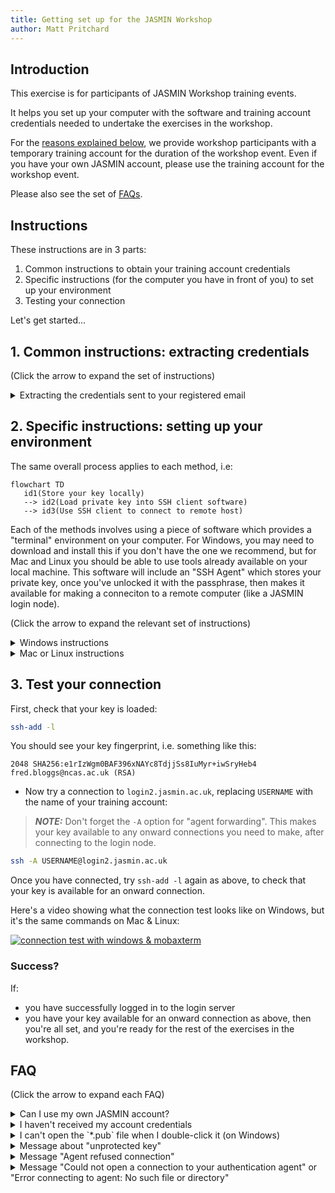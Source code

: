 ```yaml
---
title: Getting set up for the JASMIN Workshop
author: Matt Pritchard
---
```


## Introduction
This exercise is for participants of JASMIN Workshop training events.

It helps you set up your computer with the software and training account credentials needed to undertake the exercises in the workshop.

For the [reasons explained below](#faq), we provide workshop participants with a temporary training account for the duration of the workshop event. Even if you have your own JASMIN account, please use the training account for the workshop event.

Please also see the set of [FAQs](#faq).

## Instructions

These instructions are in 3 parts:

1. Common instructions to obtain your training account credentials
1. Specific instructions (for the computer you have in front of you) to set up your environment
1. Testing your connection

Let's get started...

## 1. Common instructions: extracting credentials

(Click the arrow to expand the set of instructions)

<details>
   <summary id="extracting">Extracting the credentials sent to your registered email</summary>

   - Locate the email sent by the JASMIN team using OneDrive. It should have "shared the folder" in the subject line.
      - If you can't find the email, search for "shared the folder" in your emails, but also check your spam/junk folders before asking for help. 
   - Follow the "Open" link in the email from the JASMIN Team.
   - It may ask you to comfirm the email address and enter a verification code: follow the instructions.
   - You should eventually reach an online view of the folder containing the 4 credential file(s)
      - `username`
      - `passphrase`
      - `id_rsa_jasmin_training`
      - `id_rsa_jasmin_training.pub`
   - Save each of these locally: hover over each item, a 3-dot menu should appear with a "Download" option. Use that to download the file to your default downloads location. We can move the files from there later.
   - It's easiest to download each file separately, otherwise they'll get put into a zip file from where you'll have to extract them individually.
</details>

## 2. Specific instructions: setting up your environment

The same overall process applies to each method, i.e:

   ```mermaid
   flowchart TD
      id1(Store your key locally) 
      --> id2(Load private key into SSH client software)
      --> id3(Use SSH client to connect to remote host)
   ```

Each of the methods involves using a piece of software which provides a "terminal" environment on your computer. For Windows, you may need to download and install this if you don't have the one we recommend, but for Mac and Linux you should be able to use tools already available on your local machine. This software will include an "SSH Agent" which stores your private key, once you've unlocked it with the passphrase, then makes it available for making a conneciton to a remote computer (like a JASMIN login node).

(Click the arrow to expand the relevant set of instructions)

<details>

   <summary id="windows">Windows instructions</summary>

   - Move the 2 `id_rsa_jasmin_training*` key files from the Downloads folder. The `username` and `passphrase` files can stay where they are.
     - create an empty folder called `ssh` to put these files in: perhaps on your Desktop, but it's up to you.
     - use File Explorer to drag & drop the 2 key files from the Downloads folder to the folder you just made.
     - don't try to open either of the `id_rsa_jasmin_training*` files: they're not meant to be readable.
     - try opening the `username` and `passphrase` files in a text editor (e.g. `Notebook`): you'll need them shortly.

   - Download and install "MobaXterm"
   
     This is an emulator of the terminal environment (Mac and Linux have this environment built-in), and provides the tools you need to connect. There are other options, but we'd recommend this one if you want us to help you with any problems.

     - Go to https://mobaxterm.mobatek.net/
       - go to [Download](https://mobaxterm.mobatek.net/download.html)
       - choose the "Home edition", then "Download now"
       - Choose the **installer edition**
       - right-click the downloaded zip file and choose "extract all"
       - run the installer, then follow the instructions.

   - Open Mobaxterm, and follow the steps in this video to load your private key and check it's loaded in a terminal session.
     - [![mobaxterm setup (video)](https://img.youtube.com/vi/qm8PcD24Xsc/0.jpg)](https://youtu.be/qm8PcD24Xsc)

</details>

<details>
  <summary>Mac or Linux instructions</summary>

  In the Mac or Linux environments, it's best to put your SSH-related files in a standard place. This is a directory called `.ssh` in your home directory (the `.` means it's hidden).


  - open the `Terminal` utility (use the search in the top menu bar to find this if you haven't used it before)
  - this should open a command-line terminal, starting in your home directory. The shorthand for your home directory is `~/`

  Check if you have a directory `~/.ssh` already:

  ```
  ls ~/.ssh
  ```

  If this exists already, the `ls` command will list its contents (it could be empty, that's fine).

  If you see `No such file or directory`, make this directory with the command:

  ```
  mkdir -p ~/.ssh
  ```
  and set permissions on it so that it's only read/writable by you:
  ```
  chmod 700 ~/.ssh
  ```

  Now, move the 2 key files `id_rsa_training_jasmin*` from your download location (where your browser puts downloaded files) to the directory you just created. The `username` and `passphrase` files can stay where they are.

  ```
  mv ~/Downloads/id_rsa_training_jasmin* ~/.ssh/
  ```

  Set the permissions on these files to be only read/writable by you:

  ```
  chmod 600 ~/.ssh/id_rsa_training_jasmin*
  ```

  Now, check whether you have an SSH-agent running:

  ```
  ssh-add -l
  ```

  If you see
  ```
  The agent has no identities.
  ```

  that's fine: it's running, but just doesn't have any keys loaded yet. Skip the step below.

  If you see `Could not open a connection to your authentication agent` or `Error connecting to agent` this means you haven't got one running, so you need to start one with the following command:

  ```
  eval $(ssh-agent -s)
  ```

  You're now able to load your private key, as follows:

  ssh-add ~/.ssh/id_rsa_jasmin_training

  Note that it's the private key file (without the `.pub`) extension, that we're loading here.

  You will be prompted for your passphrase: don't try and type it in, copy and paste it from the `passphrase` file which you should have open in a text editor. Similarly, your `username` will be in the corresponding file, where you downlaoded it. You can usually paste by CTRL-V or by right-clicking and choosing "paste", but this may vary depending on your system.

  Be careful not to copy any whitespace either side of the passphrase.
  
  Note that the terminal does not echo back any characters or placeholders for a passphrase. So don't paste it again just because it's not displaying!

  Now, heck with the `ssh-add -l` command as before, and the key fingerprint should be displayed, e.g.

```
ssh-add -l
2048 SHA256:e1rIzWgm0BAF396xNAYc8TdjjSs8IuMyr+iwSryHeb4 fred.bloggs@ncas.ac.uk (RSA)
```

If you don't see this, go back and check the steps above carefully before asking for help.

</details>

## 3. Test your connection

First, check that your key is loaded:

```bash
ssh-add -l
```

You should see your key fingerprint, i.e. something like this:

```
2048 SHA256:e1rIzWgm0BAF396xNAYc8TdjjSs8IuMyr+iwSryHeb4 fred.bloggs@ncas.ac.uk (RSA)
```

   - Now try a connection to `login2.jasmin.ac.uk`, replacing `USERNAME` with the name of your training account:
   
   > **_NOTE:_**  Don't forget the `-A` option for "agent forwarding". This makes your key available to any onward connections you need to make, after connecting to the login node.

   ```bash
   ssh -A USERNAME@login2.jasmin.ac.uk
   ```

   Once you have connected, try `ssh-add -l` again as above, to check that your key is available for an onward connection.

   Here's a video showing what the connection test looks like on Windows, but it's the same commands on Mac & Linux:

   [![connection test with windows & mobaxterm](https://img.youtube.com/vi/XmwOMbigyf0/0.jpg)](https://youtu.be/XmwOMbigyf0)

   ### Success?
   
   If:
   - you have successfully logged in to the login server
   - you have your key available for an onward connection as above, then you're all set, and you're ready for the rest of the exercises in the workshop.

## FAQ

(Click the arrow to expand each FAQ)

<details>

   <summary id="own-vs-training-account">Can I use my own JASMIN account?</summary>

   For the JASMIN workshop training events, we prefer that you use the supplied training accounts. 

   This is because we have pre-configured each training account with access roles for all the resources you need for the training workshop, including:
    - the `workshop` group workspace
    - the `workshop` LOTUS queue (for responsive wait times during workshops)
    - a corresponding CEDA Archive account with access to certain datasets used in the exercises
    - access to the transfer server `xfer3`
    - access to high-performance data transfer services

    We cannot configure all these resources on a temporary basis, so ask you to use the training account during events. You are welcome to transfer over any data created during a workshop, to your own account (but beware there is a time limit for this, before training accounts are wiped: ask your course organiser for details).

</details>

<details>

   <summary>I haven't received my account credentials</summary>

   - make sure you are checking in the email account which you gave to the course organisers: the training account will be set up with this email address.
   - make sure you have searched for "shared the folder" in your email application. Sometimes emails from OneDrive get hidden.
   - make sure you have checked your spam/junk folders
   - ask your course organiser for help if you still can't find it: it should be possible to get it re-sent.

</details>

<details>

   <summary>I can't open the `*.pub` file when I double-click it (on Windows)</summary>

   That's OK. It's not a file that you need to open. The `.pub` file extension is sometimes recognised by Windows as a Microsoft Publisher file, but this one isn't: it's your public key (part of your public/private key pair).

</details>

<details>

   <summary>Message about "unprotected key"</summary>

   If you see a message like the following, this means that you need to restrict the permissions on your key file so that only you (and no other users on your system) can read your key.

   ```
   @@@@@@@@@@@@@@@@@@@@@@@@@@@@@@@@@@@@@@@@@@@@@@@@@@@@@@@@@@@
   @         WARNING: UNPROTECTED PRIVATE KEY FILE!          @
   @@@@@@@@@@@@@@@@@@@@@@@@@@@@@@@@@@@@@@@@@@@@@@@@@@@@@@@@@@@
   Permissions 0644 for 'id_rsa_jasmin_training' are too open.
   It is required that your private key files are NOT accessible by others.
   This private key will be ignored.

   ```
   You can do this with a command like this (you'll need to do this in a terminal window):
   ```
   chmod 600 <path>/id_rsa_jasmin_training  
   ```
   where `<path>` is wherever you saved your key (see above: this can vary by platform).

   Alternatively (particularly for Windows users), making another copy of the private key file (and deleting the original) can help. You can still go back to the original from the OneDrive email if you need it.

</details>

<details>
  <summary>Message "Agent refused connection"</summary>

  This isn't necessarily a problem.

  If the output of `ssh-add -l` is something like the examples above in the Windows or Mac/Linux instructions, showing your key fingerprint, then you should still be good to go.
</details>

<details>
  <summary>Message "Could not open a connection to your authentication agent" or "Error connecting to agent: No such file or directory"
  </summary>

  This means that you don't have an SSH-agent running, so there isn't an agent to load your key into.

  For windows/mobaxterm, review the setup video to make sure you've got the key loaded correctly.


  For Mac/Linux, you may need to run the following command to start the agent:

```
eval $(ssh-agent -s)
```

You should see output similar to this:

```
agent pid 1234
```

Then try loading your key again with the ssh-add command:

```
ssh-add <path to your key>
```

and enter the passphrase when prompted.

</details>